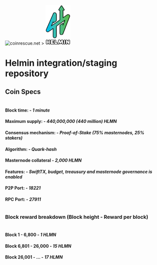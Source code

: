 ![coinrescue.net](https://raw.githubusercontent.com/coinrescue/helmin/blob/master/coinrescue1.pngx) > ![Helmin Logo](https://raw.githubusercontent.com/coinrescue/helmin/master/helmin-logo.png)

# Helmin integration/staging repository

## Coin Specs

#

#### Block time: - *1 minute* 
#### Maximum supply: - *440,000,000 (440 million) HLMN*
#### Consensus mechanism: - *Proof-of-Stake (75% masternodes, 25% stakers)*
#### Algorithm: - *Quark-hash* 
#### Masternode collateral - *2,000 HLMN*  
#### Features: - *SwiftTX, budget, treausury and masternode governance is enabled* 
#### P2P Port: - *18221* 
#### RPC Port: - *27911* 

#

### Block reward breakdown (Block height - Reward per block)
#
#### Block 1 - 6,800	  -   *1 HLMN*

#### Block 6,801 - 26,000   -   *15 HLMN*

#### Block 26,001 - ...  -   *17 HLMN*
